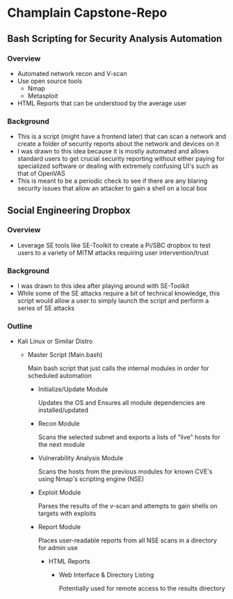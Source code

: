 # Champlain Capstone-Repo
## Bash Scripting for Security Analysis Automation
### Overview
* Automated network recon and V-scan
* Use open source tools
  * Nmap
  * Metasploit
* HTML Reports that can be understood by the average user
### Background
* This is a script (might have a frontend later) that can scan a network and create a folder of security reports about the network and devices on it
* I was drawn to this idea because it is mostly automated and allows standard users to get crucial security reporting without either paying for specialized software or dealing with extremely confusing UI's such as that of OpenVAS
* This is meant to be a periodic check to see if there are any blaring security issues that allow an attacker to gain a shell on a local box
## Social Engineering Dropbox
### Overview
* Leverage SE tools like SE-Toolkit to create a Pi/SBC dropbox to test users to a variety of MITM attacks requiring user intervention/trust
### Background
* I was drawn to this idea after playing around with SE-Toolkit
* While some of the SE attacks require a bit of technical knowledge, this script would allow a user to simply launch the script and perform a series of SE attacks





### Outline
* Kali Linux or Similar Distro
	* Master Script (Main.bash)

		Main bash script that just calls the internal modules in order for scheduled automation
		* Initialize/Update Module

			Updates the OS and Ensures all module dependencies are installed/updated
		* Recon Module

			Scans the selected subnet and exports a lists of "live" hosts for the next module
		* Vulnerability Analysis Module

			Scans the hosts from the previous modules for known CVE's using Nmap's scripting engine (NSE)
		* Exploit Module

			Parses the results of the v-scan and attempts to gain shells on targets with exploits
		* Report Module

			Places user-readable reports from all NSE scans in a directory for admin use
			* HTML Reports
				* Web Interface & Directory Listing

					Potentially used for remote access to the results directory
